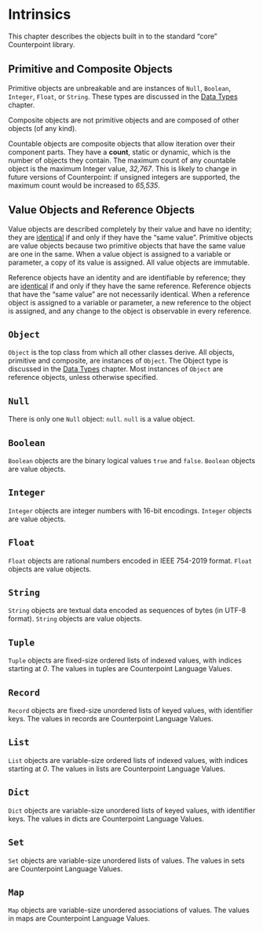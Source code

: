 # Intrinsics
This chapter describes the objects built in to the standard “core” Counterpoint library.



## Primitive and Composite Objects
Primitive objects are unbreakable and are instances of `Null`, `Boolean`, `Integer`, `Float`, or `String`.
These types are discussed in the [Data Types](./data-types.md#simple-types) chapter.

Composite objects are not primitive objects and are composed of other objects (of any kind).

Countable objects are composite objects that allow iteration over their component parts.
They have a **count**, static or dynamic, which is the number of objects they contain.
The maximum count of any countable object is the maximum Integer value, *32,767*.
This is likely to change in future versions of Counterpoint:
if unsigned integers are supported, the maximum count would be increased to *65,535*.



## Value Objects and Reference Objects
Value objects are described completely by their value and have no identity;
they are [identical](./algorithms.md#identical) if and only if they have the “same value”.
Primitive objects are value objects because two primitive objects that have the same value are one in the same.
When a value object is assigned to a variable or parameter, a copy of its value is assigned.
All value objects are immutable.

Reference objects have an identity and are identifiable by reference;
they are [identical](./algorithms.md#identical) if and only if they have the same reference.
Reference objects that have the “same value” are not necessarily identical.
When a reference object is assigned to a variable or parameter, a new reference to the object is assigned,
and any change to the object is observable in every reference.



## `Object`
`Object` is the top class from which all other classes derive.
All objects, primitive and composite, are instances of `Object`.
The Object type is discussed in the [Data Types](./data-types.md#object) chapter.
Most instances of `Object` are reference objects, unless otherwise specified.



## `Null`
There is only one `Null` object: `null`.
`null` is a value object.



## `Boolean`
`Boolean` objects are the binary logical values `true` and `false`.
`Boolean` objects are value objects.



## `Integer`
`Integer` objects are integer numbers with 16-bit encodings.
`Integer` objects are value objects.



## `Float`
`Float` objects are rational numbers encoded in IEEE 754-2019 format.
`Float` objects are value objects.



## `String`
`String` objects are textual data encoded as sequences of bytes (in UTF-8 format).
`String` objects are value objects.



## `Tuple`
`Tuple` objects are fixed-size ordered lists of indexed values, with indices starting at *0*.
The values in tuples are Counterpoint Language Values.



## `Record`
`Record` objects are fixed-size unordered lists of keyed values, with identifier keys.
The values in records are Counterpoint Language Values.



## `List`
`List` objects are variable-size ordered lists of indexed values, with indices starting at *0*.
The values in lists are Counterpoint Language Values.



## `Dict`
`Dict` objects are variable-size unordered lists of keyed values, with identifier keys.
The values in dicts are Counterpoint Language Values.



## `Set`
`Set` objects are variable-size unordered lists of values.
The values in sets are Counterpoint Language Values.



## `Map`
`Map` objects are variable-size unordered associations of values.
The values in maps are Counterpoint Language Values.
